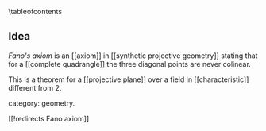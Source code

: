 
\tableofcontents


## Idea

*Fano's axiom* is an [[axiom]] in [[synthetic projective geometry]] stating that for a [[complete quadrangle]] the three diagonal points are never colinear.

This is a theorem for a [[projective plane]] over a field in [[characteristic]] different from $2$.

category: geometry.

[[!redirects Fano axiom]]